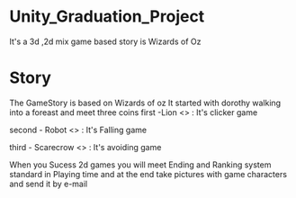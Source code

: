 # Unity_Graduation_Project
It's a 3d ,2d mix game based story is Wizards of Oz
# Story 
The GameStory is based on Wizards of oz 
It started with dorothy walking into a foreast and meet three coins 
first -Lion <<need courage>>
 : It's clicker game  
 
second - Robot <<need heart>>
 : It's Falling game
 
third - Scarecrow <<need brain>> 
 : It's avoiding game 
 
 When you Sucess 2d games you will meet Ending and Ranking system standard in Playing time
 and at the end take pictures with game characters and send it by e-mail
 
